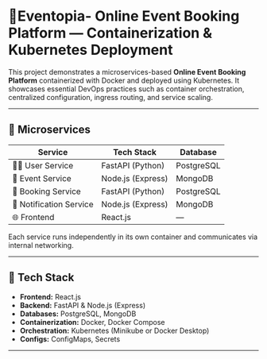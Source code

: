 # 🎉Eventopia- Online Event Booking Platform — Containerization & Kubernetes Deployment

This project demonstrates a microservices-based **Online Event Booking Platform** containerized with Docker and deployed using Kubernetes. It showcases essential DevOps practices such as container orchestration, centralized configuration, ingress routing, and service scaling.

---

## 🧩 Microservices

| Service             | Tech Stack        | Database        |
|---------------------|-------------------|-----------------|
| 🧑‍💼 User Service     | FastAPI (Python)   | PostgreSQL      |
| 📅 Event Service     | Node.js (Express) | MongoDB         |
| 📝 Booking Service   | FastAPI (Python)   | PostgreSQL      |
| 🔔 Notification Service | Node.js (Express) | MongoDB         |
| 🌐 Frontend          | React.js          | —               |

Each service runs independently in its own container and communicates via internal networking.

---

## 🚀 Tech Stack

- **Frontend:** React.js  
- **Backend:** FastAPI & Node.js (Express)  
- **Databases:** PostgreSQL, MongoDB  
- **Containerization:** Docker, Docker Compose  
- **Orchestration:** Kubernetes (Minikube or Docker Desktop)  
- **Configs:** ConfigMaps, Secrets  

---
